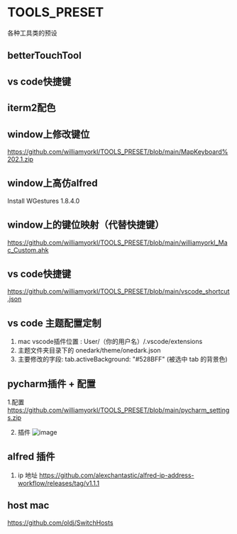 # TOOLS_PRESET
各种工具类的预设

## betterTouchTool

## vs code快捷键

## iterm2配色

## window上修改键位
https://github.com/williamyorkl/TOOLS_PRESET/blob/main/MapKeyboard%202.1.zip

## window上高仿alfred
Install WGestures 1.8.4.0

## window上的键位映射（代替快捷键）
https://github.com/williamyorkl/TOOLS_PRESET/blob/main/williamyorkl_Mac_Custom.ahk

## vs code快捷键
https://github.com/williamyorkl/TOOLS_PRESET/blob/main/vscode_shortcut.json

## vs code 主题配置定制
1. mac vscode插件位置 : User/（你的用户名）/.vscode/extensions
2. 主题文件夹目录下的 onedark/theme/onedark.json
3. 主要修改的字段: tab.activeBackground: "#528BFF" (被选中 tab 的背景色)

## pycharm插件 + 配置

1.配置
https://github.com/williamyorkl/TOOLS_PRESET/blob/main/pycharm_settings.zip

2. 插件
![image](https://user-images.githubusercontent.com/51230385/146282641-fd7ed18b-446c-41ac-a474-d7bef140ef55.png)


## alfred 插件
1. ip 地址
https://github.com/alexchantastic/alfred-ip-address-workflow/releases/tag/v1.1.1


## host mac
https://github.com/oldj/SwitchHosts

